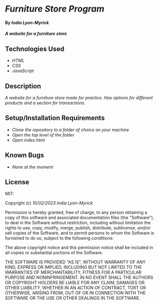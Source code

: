 # _Furniture Store Program_

#### By _**India Lyon-Myrick**_

#### _A website for a furniture store_

## Technologies Used

* _HTML_
* _CSS_
* _JavaScript_

## Description

_A website for a furniture store made for practice. Has options for different products and a section for transactions._

## Setup/Installation Requirements

* _Clone the repository to a folder of choice on your machine_
* _Open the top level of the folder_
* _Open index.html_

## Known Bugs

* _None at the moment_

## License

MIT:

Copyright (c) _10/02/2023_ _India Lyon-Myrick_

Permission is hereby granted, free of charge, to any person obtaining a copy of this software and associated documentation files (the "Software"), to deal in the Software without restriction, including without limitation the rights to use, copy, modify, merge, publish, distribute, sublicense, and/or sell copies of the Software, and to permit persons to whom the Software is furnished to do so, subject to the following conditions:

The above copyright notice and this permission notice shall be included in all copies or substantial portions of the Software.

THE SOFTWARE IS PROVIDED "AS IS", WITHOUT WARRANTY OF ANY KIND, EXPRESS OR IMPLIED, INCLUDING BUT NOT LIMITED TO THE WARRANTIES OF MERCHANTABILITY, FITNESS FOR A PARTICULAR PURPOSE AND NONINFRINGEMENT. IN NO EVENT SHALL THE AUTHORS OR COPYRIGHT HOLDERS BE LIABLE FOR ANY CLAIM, DAMAGES OR OTHER LIABILITY, WHETHER IN AN ACTION OF CONTRACT, TORT OR OTHERWISE, ARISING FROM, OUT OF OR IN CONNECTION WITH THE SOFTWARE OR THE USE OR OTHER DEALINGS IN THE SOFTWARE.